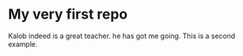 # My very first repo
Kalob indeed is a great teacher. he has got me going.
This is a second example.
